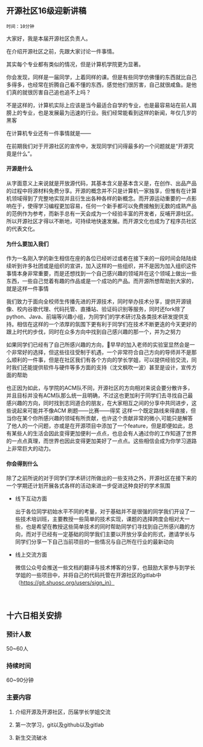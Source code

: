 ## 开源社区16级迎新讲稿

`时间：10分钟`

大家好，我是本届开源社区负责人。

在介绍开源社区之前，先跟大家讨论一件事情。

其实每个专业都有类似的情况，但是计算机学院更为显著。

你会发现，同样是一届同学，上着同样的课。但是有些同学仿佛懂的东西就比自己多得多，也经常在折腾自己看不懂的东西，感觉他们很厉害，自己就很咸鱼。是他们真的就很厉害自己追也追不上吗？

不是这样的，计算机实际上应该是当今最适合自学的专业，也是最容易站在前人肩膀上的专业，也是发展最为迅速的行业。我们经常能看到这样的新闻，年仅几岁的黑客



在计算机专业还有一件事情就是——

在前期我们对于开源社区的宣传中，发现同学们问得最多的一个问题就是“开源究竟是什么”。

#### 开源是什么

从字面意义上来说就是开放源代码，其基本含义是基本含义是，在创作、出品产品的过程中将源材料免费分享。开源的概念并不只是计算机一家独享，但惟有在计算机领域得到了完整地实现并且衍生出各种各样的新概念。而开源运动重要的一点影响在于，使得学习编程更加容易，任何一个新手都可以免费接触到无数的成熟产品的范例作为参考，而新手总有一天会成为一个经验丰富的开发者，反哺开源社区。所以开源社区才得以不断地，可持续地快速发展。而开源文化也成为了程序员社区的代表文化。

#### 为什么要加入我们

作为一名刚入学的新生相信在座的各位已经听过或者在接下来的一段时间会陆陆续续听到许多社团或是组织的宣讲，加入这样的一些组织，并不是因为加入组织这件事情本身非常重要，而是还想找到一个自己感兴趣的领域并在这个领域上做出一些东西，一些自己觉着有趣的作品或是一个成功的产品。而开源所想帮助到大家的，就是这样一件事情

我们致力于面向全校师生传播先进的开源技术，同时举办技术分享，提供开源镜像、校内谷歌代理、代码托管、直播站、验证码识别等服务，同时还fork除了python、Java、前端等兴趣小组，为同学们的学术研讨及各类技术研发提供支持。相信在这样的一个浓厚的氛围下更有利于同学们在技术不断更迭的今天更好的跟上时代的步伐，同时在众多方向中找到自己感兴趣的那一个，并为之努力

如果同学们已经有了自己所感兴趣的方向，早早的加入老师的实验室显然会是一个非常好的选择，但这些往往受制于机遇，一个非常符合自己方向的导师并不是那么顺利的一件事，但是在社区我们有各个方向的学长学姐，可以提供经验交流，同时我们还能提供软件与硬件等多方面的支持（沈文枫吹一波）甚至是设计，宣传方面的帮助

也正因为如此，与学院的ACM队不同，开源社区的方向相对来说会要分散许多，并且目标并没有ACM队那么统一且明确，不过这也更加利于同学们去寻找自己最感兴趣的方向，同时找到志同道合的朋友，在大家相互之间的分享中共同进步，这些说起来可能并不像ACM  刷题——比赛——得奖  这样一个既定路线来得直接，但当你在某个你所感兴趣的领域有所贡献，也许这个贡献非常的微小,可能只是解答了他人的一个问题，亦或是在开源项目中添加了一个feature，但是即便如此，总有某些人的生活会因此变得更加便利一点点，也总会有人通过你的工作知道了世界的一点点真理，而世界也因此变得更加美好了一点点。这些相信会成为你学习道路上非常巨大的动力。

#### 你会得到什么

除了之前所说的对于同学们学术研讨所做出的一些支持之外，开源社区在接下来的一个学期还计划开展各式各样的活动来进一步促进这种良好的学术氛围

* 线下互动方面		

  ​	出于各位同学初始水平不同的考量，对于基础并不是很强的同学我们开设了一些技术培训班，主要教授一些简单的技术实现，课题的选择跨度会相对大一些，也是希望在教授这些简单技术的同时帮助同学们寻找到自己所感兴趣的方向，而对于已经有一定基础的同学我们主要以开放分享会的形式，邀请学长与同学们分享一下自己当前项目的一些情况与自己所在行业的最新动向

* 线上交流方面

  ​	微信公众号会推送一些文档的翻译与技术博客的分享，也鼓励大家参与到学长学姐的一些项目中，并将自己的代码托管在开源社区的gitlab中（https://git.shuosc.org/users/sign_in）

  ​

## 十六日相关安排

### 预计人数 

50~60人

### 持续时间

60~90分钟

### 主要内容

1. 介绍开源及开源社区，历届学长学姐交流

2. 第一次学习，git以及github以及gitlab

3. 新生交流破冰

